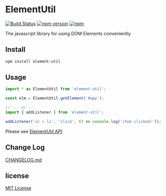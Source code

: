 # ElementUtil

[![Build Status](https://travis-ci.org/archco/element-util.svg?branch=master)](https://travis-ci.org/archco/element-util)
[![npm version](https://badge.fury.io/js/element-util.svg)](https://www.npmjs.com/package/element-util)
[![npm](https://img.shields.io/npm/dm/element-util.svg)](https://www.npmjs.com/package/element-util)

The javascript library for using DOM Elements conveniently.

## Install

``` sh
npm install element-util
```

## Usage

``` js
import * as ElementUtil from 'element-util';

const elm = ElementUtil.getElement('#app');

// --- or ---
import { addListener } from 'element-util';

addListener('ul > li', 'click', () => console.log('item clicked!'));
```

Please see [ElementUtil API](https://github.com/archco/element-util/tree/master/docs).

## Change Log

[CHANGELOG.md](https://github.com/archco/element-util/blob/master/CHANGELOG.md)

## license

[MIT License](https://github.com/archco/element-util/blob/master/LICENSE)
